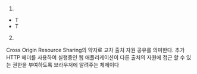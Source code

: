 1. 

- T
- T



2. 

Cross Origin Resource Sharing의 약자로 교차 출처 자원 공유를 의미한다. 추가 HTTP 헤더를 사용하여 실행중인 웹 애플리케이션이 다른 출처의 자원에 접근 할 수 있는 권한을 부여하도록 브라우저에 알려주는 체제이다